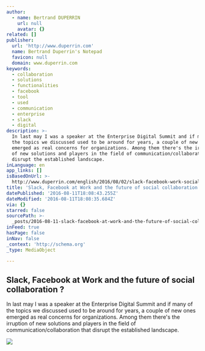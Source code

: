 ```yaml
---
author:
  - name: Bertrand DUPERRIN
    url: null
    avatar: {}
related: []
publisher:
  url: 'http://www.duperrin.com'
  name: Bertrand Duperrin's Notepad
  favicon: null
  domain: www.duperrin.com
keywords:
  - collaboration
  - solutions
  - functionalities
  - facebook
  - tool
  - used
  - communication
  - enterprise
  - slack
  - digital
description: >-
  In last may I was a speaker at the Enterprise Digital Summit and if many of
  the topics we discussed used to be around for years, a couple of new ones
  emerged as real concerns for organizations. Among them there's the irruption
  of new solutions and players in the field of communication/collaboration that
  disrupt the established landscape.
inLanguage: en
app_links: []
isBasedOnUrl: >-
  http://www.duperrin.com/english/2016/08/02/slack-facebook-work-social-collaboration/
title: 'Slack, Facebook at Work and the future of social collaboration ?'
datePublished: '2016-08-11T18:08:43.255Z'
dateModified: '2016-08-11T18:08:35.684Z'
via: {}
starred: false
sourcePath: >-
  _posts/2016-08-11-slack-facebook-at-work-and-the-future-of-social-collaborati.md
inFeed: true
hasPage: false
inNav: false
_context: 'http://schema.org'
_type: MediaObject

---
```

<article style=""><h1>Slack, Facebook at Work and the future of social collaboration ?</h1><p>In last may I was a speaker at the Enterprise Digital Summit and if many of the topics we discussed used to be around for years, a couple of new ones emerged as real concerns for organizations. Among them there's the irruption of new solutions and players in the field of communication/collaboration that disrupt the established landscape.</p><img src="http://i2.wp.com/www.duperrin.com/english/wp-content/uploads/2016/06/shutterstock_415895407.jpg?fit=1000%2C764" /></article>